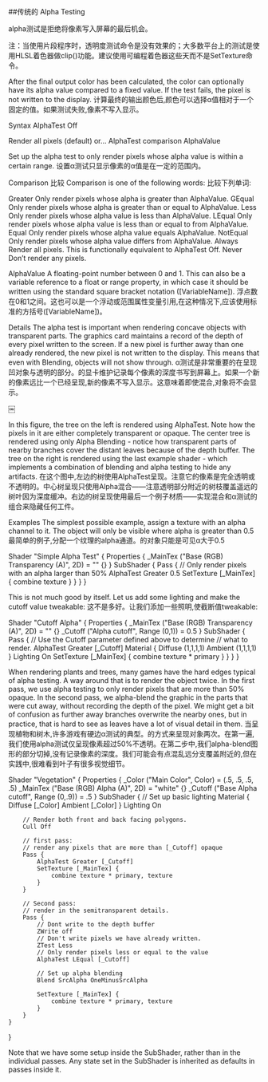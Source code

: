 ##传统的 Alpha Testing

alpha测试是拒绝将像素写入屏幕的最后机会。

注：当使用片段程序时，透明度测试命令是没有效果的；大多数平台上的测试是使用HLSL着色器做clip()功能。建议使用可编程着色器这些天而不是SetTexture命令。

After the final output color has been calculated, the color can optionally have its alpha value compared to a fixed value. If the test fails, the pixel is not written to the display.
计算最终的输出颜色后,颜色可以选择α值相对于一个固定的值。如果测试失败,像素不写入显示。

Syntax
AlphaTest Off

Render all pixels (default) or…
AlphaTest comparison AlphaValue

Set up the alpha test to only render pixels whose alpha value is within a certain range.
设置α测试只显示像素的α值是在一定的范围内。

Comparison
比较
Comparison is one of the following words:
比较下列单词:

Greater
Only render pixels whose alpha is greater than AlphaValue.
GEqual
Only render pixels whose alpha is greater than or equal to AlphaValue.
Less
Only render pixels whose alpha value is less than AlphaValue.
LEqual
Only render pixels whose alpha value is less than or equal to from AlphaValue.
Equal
Only render pixels whose alpha value equals AlphaValue.
NotEqual
Only render pixels whose alpha value differs from AlphaValue.
Always
Render all pixels. This is functionally equivalent to AlphaTest Off.
Never
Don’t render any pixels.

AlphaValue
A floating-point number between 0 and 1. This can also be a variable reference to a float or range property, in which case it should be written using the standard square bracket notation ([VariableName]).
浮点数在0和1之间。这也可以是一个浮动或范围属性变量引用,在这种情况下,应该使用标准的方括号([VariableName])。

Details
The alpha test is important when rendering concave objects with transparent parts. The graphics card maintains a record of the depth of every pixel written to the screen. If a new pixel is further away than one already rendered, the new pixel is not written to the display. This means that even with Blending, objects will not show through.
α测试是非常重要的在呈现凹对象与透明的部分。的显卡维护记录每个像素的深度书写到屏幕上。如果一个新的像素远比一个已经呈现,新的像素不写入显示。这意味着即使混合,对象将不会显示。

￼

In this figure, the tree on the left is rendered using AlphaTest. Note how the pixels in it are either completely transparent or opaque. The center tree is rendered using only Alpha Blending - notice how transparent parts of nearby branches cover the distant leaves because of the depth buffer. The tree on the right is rendered using the last example shader - which implements a combination of blending and alpha testing to hide any artifacts.
在这个图中,左边的树使用AlphaTest呈现。注意它的像素是完全透明或不透明的。中心树呈现只使用Alpha混合——注意透明部分附近的树枝覆盖遥远的树叶因为深度缓冲。右边的树呈现使用最后一个例子材质——实现混合和α测试的组合来隐藏任何工件。

Examples
The simplest possible example, assign a texture with an alpha channel to it. The object will only be visible where alpha is greater than 0.5
最简单的例子,分配一个纹理的alpha通道。的对象只能是可见α大于0.5

Shader "Simple Alpha Test" {
    Properties {
        _MainTex ("Base (RGB) Transparency (A)", 2D) = "" {}
    }
    SubShader {
        Pass {
            // Only render pixels with an alpha larger than 50%
            AlphaTest Greater 0.5
            SetTexture [_MainTex] { combine texture }
        }
    }
}

This is not much good by itself. Let us add some lighting and make the cutoff value tweakable:
这不是多好。让我们添加一些照明,使截断值tweakable:

Shader "Cutoff Alpha" {
    Properties {
        _MainTex ("Base (RGB) Transparency (A)", 2D) = "" {}
        _Cutoff ("Alpha cutoff", Range (0,1)) = 0.5
    }
    SubShader {
        Pass {
            // Use the Cutoff parameter defined above to determine
            // what to render.
            AlphaTest Greater [_Cutoff]
            Material {
                Diffuse (1,1,1,1)
                Ambient (1,1,1,1)
            }
            Lighting On
            SetTexture [_MainTex] { combine texture * primary }
        }
    }
}

When rendering plants and trees, many games have the hard edges typical of alpha testing. A way around that is to render the object twice. In the first pass, we use alpha testing to only render pixels that are more than 50% opaque. In the second pass, we alpha-blend the graphic in the parts that were cut away, without recording the depth of the pixel. We might get a bit of confusion as further away branches overwrite the nearby ones, but in practice, that is hard to see as leaves have a lot of visual detail in them.
当呈现植物和树木,许多游戏有硬边α测试的典型。的方式来呈现对象两次。在第一遍,我们使用alpha测试仅呈现像素超过50%不透明。在第二步中,我们alpha-blend图形的部分切掉,没有记录像素的深度。我们可能会有点混乱远分支覆盖附近的,但在实践中,很难看到叶子有很多视觉细节。

Shader "Vegetation" {
    Properties {
        _Color ("Main Color", Color) = (.5, .5, .5, .5)
        _MainTex ("Base (RGB) Alpha (A)", 2D) = "white" {}
        _Cutoff ("Base Alpha cutoff", Range (0,.9)) = .5
    }
    SubShader {
        // Set up basic lighting
        Material {
            Diffuse [_Color]
            Ambient [_Color]
        }
        Lighting On

        // Render both front and back facing polygons.
        Cull Off

        // first pass:
        // render any pixels that are more than [_Cutoff] opaque
        Pass {
            AlphaTest Greater [_Cutoff]
            SetTexture [_MainTex] {
                combine texture * primary, texture
            }
        }

        // Second pass:
        // render in the semitransparent details.
        Pass {
            // Dont write to the depth buffer
            ZWrite off
            // Don't write pixels we have already written.
            ZTest Less
            // Only render pixels less or equal to the value
            AlphaTest LEqual [_Cutoff]

            // Set up alpha blending
            Blend SrcAlpha OneMinusSrcAlpha

            SetTexture [_MainTex] {
                combine texture * primary, texture
            }
        }
    }
}

Note that we have some setup inside the SubShader, rather than in the individual passes. Any state set in the SubShader is inherited as defaults in passes inside it.



